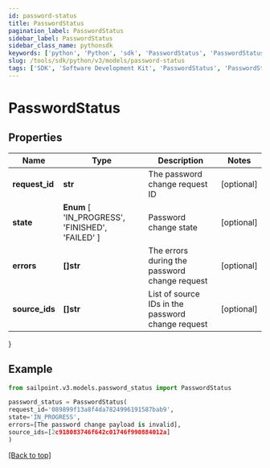 ```yaml
---
id: password-status
title: PasswordStatus
pagination_label: PasswordStatus
sidebar_label: PasswordStatus
sidebar_class_name: pythonsdk
keywords: ['python', 'Python', 'sdk', 'PasswordStatus', 'PasswordStatus'] 
slug: /tools/sdk/python/v3/models/password-status
tags: ['SDK', 'Software Development Kit', 'PasswordStatus', 'PasswordStatus']
---
```


# PasswordStatus


## Properties

Name | Type | Description | Notes
------------ | ------------- | ------------- | -------------
**request_id** | **str** | The password change request ID | [optional] 
**state** |  **Enum** [  'IN_PROGRESS',    'FINISHED',    'FAILED' ] | Password change state | [optional] 
**errors** | **[]str** | The errors during the password change request | [optional] 
**source_ids** | **[]str** | List of source IDs in the password change request | [optional] 
}

## Example

```python
from sailpoint.v3.models.password_status import PasswordStatus

password_status = PasswordStatus(
request_id='089899f13a8f4da7824996191587bab9',
state='IN_PROGRESS',
errors=[The password change payload is invalid],
source_ids=[2c918083746f642c01746f990884012a]
)

```
[[Back to top]](#) 

